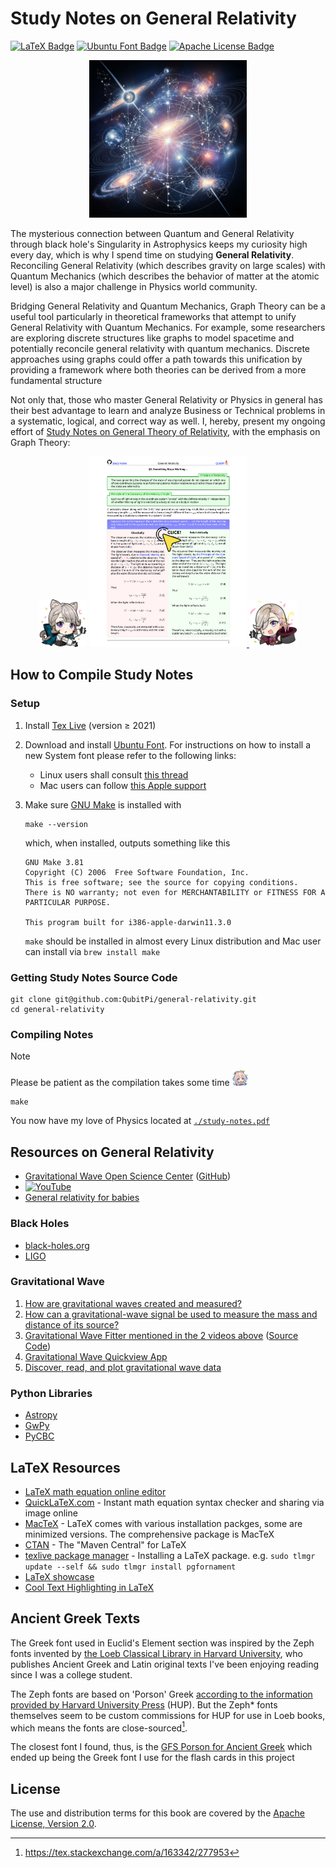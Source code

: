 Study Notes on General Relativity
=================================

[![LaTeX Badge][LaTeX Badge]][LaTeX URL]
[![Ubuntu Font Badge][Ubuntu Font Badge]][Ubuntu Font URL]
[![Apache License Badge]][Apache License, Version 2.0]

<div align="center">
    <a href="http://relativity.qubitpi.org/study-notes.pdf">
        <img src="img/general-relativity-quantum-graph.png" width="50%"/>
    </a>
</div>

The mysterious connection between Quantum and General Relativity through black hole's Singularity in Astrophysics keeps
my curiosity high every day, which is why I spend time on studying __General Relativity__. Reconciling General
Relativity (which describes gravity on large scales) with Quantum Mechanics (which describes the behavior of matter at
the atomic level) is also a major challenge in Physics world community. 

Bridging General Relativity and Quantum Mechanics, Graph Theory can be a useful tool particularly in theoretical
frameworks that attempt to unify General Relativity with Quantum Mechanics. For example, some researchers are exploring
discrete structures like graphs to model spacetime and potentially reconcile general relativity with quantum mechanics.
Discrete approaches using graphs could offer a path towards this unification by providing a framework where both
theories can be derived from a more fundamental structure

Not only that, those who master General Relativity or Physics in general has their best advantage to learn and analyze
Business or Technical problems in a systematic, logical, and correct way as well. I, hereby, present my ongoing effort
of [Study Notes on General Theory of Relativity][Study Notes on General Relativity], with the emphasis on Graph Theory:

<div align="center">
    <img src="img/Lynette.png" width="15%" />
    <a href="http://relativity.qubitpi.org/study-notes.pdf">
        <img src="./img/sample.png" width="50%"/>
    </a>
    <img src="img/Lyney.png" width="15%" />
</div>

How to Compile Study Notes
--------------------------

### Setup

1. Install [Tex Live][LaTeX URL] (version ≥ 2021)
2. Download and install [Ubuntu Font][Ubuntu Font URL]. For instructions on how to install a new System font please
   refer to the following links:

   - Linux users shall consult [this thread](https://askubuntu.com/a/191782)
   - Mac users can follow [this Apple support](https://support.apple.com/guide/font-book/install-and-validate-fonts-fntbk1000/mac)

3. Make sure [GNU Make] is installed with

   ```console
   make --version
   ```
   
   which, when installed, outputs something like this

   ```console
   GNU Make 3.81
   Copyright (C) 2006  Free Software Foundation, Inc.
   This is free software; see the source for copying conditions.
   There is NO warranty; not even for MERCHANTABILITY or FITNESS FOR A
   PARTICULAR PURPOSE.

   This program built for i386-apple-darwin11.3.0
   ```
   
   `make` should be installed in almost every Linux distribution and Mac user can install via `brew install make`

### Getting Study Notes Source Code

```console
git clone git@github.com:QubitPi/general-relativity.git
cd general-relativity
```

### Compiling Notes

> [!NOTE]
> Please be patient as the compilation takes some time <img src="https://github.com/QubitPi/QubitPi/blob/master/img/%E5%BF%83%E6%B5%B7.png?raw=true" width="5%" />

```console
make
```

You now have my love of Physics located at [`./study-notes.pdf`][Study Notes on General Relativity]

Resources on General Relativity
-------------------------------

- [Gravitational Wave Open Science Center](https://gwosc.org/) ([GitHub](https://github.com/gwosc-tutorial))
- [![YouTube](https://img.shields.io/badge/YouTube-FF0000?style=for-the-badge&logo=youtube&logoColor=white)](https://youtube.com/playlist?list=PL-CLnI8tPXu8bfJ5oVbVZdu16_xyg0Bkf&si=txt5-pf9fqk06ppp)
- [General relativity for babies](https://trello.com/c/LjQpMlyl)

### Black Holes

- [black-holes.org](https://www.black-holes.org/)
- [LIGO](https://www.ligo.caltech.edu/)

### Gravitational Wave

1. [How are gravitational waves created and measured?](https://youtu.be/ytV1KhjEQbs?si=goI3LG8Ohn0HPn1q)
2. [How can a gravitational-wave signal be used to measure the mass and distance of its source?](https://youtu.be/CySut_9aKc0?si=sDRkP365nliufWtO)
3. [Gravitational Wave Fitter mentioned in the 2 videos above](https://gravitational-wave-fitter.qubitpi.org/) ([Source Code](https://github.com/QubitPi/gravitational-wave-fitter))
4. [Gravitational Wave Quickview App](https://gravitational-wave-quickview.streamlit.app/)
5. [Discover, read, and plot gravitational wave data](https://nbviewer.org/github/QubitPi/jupyter-notebooks/blob/master/notebooks/gravitational-wave/Quickview.ipynb)

### Python Libraries

- [Astropy](https://www.astropy.org/)
- [GwPy](https://gwpy.github.io/docs/stable/)
- [PyCBC](https://pycbc.org/)

LaTeX Resources
---------------

- [LaTeX math equation online editor](https://latexeditor.lagrida.com/)
- [QuickLaTeX.com](https://quicklatex.com/) - Instant math equation syntax checker and sharing via image online
- [MacTeX](https://www.tug.org/mactex/) - LaTeX comes with various installation packges, some are minimized versions.
  The comprehensive package is MacTeX
- [CTAN](https://www.ctan.org/) - The "Maven Central" for LaTeX
- [texlive package manager](https://tug.org/texlive/doc/tlmgr.html) - Installing a LaTeX package. e.g.
  `sudo tlmgr update --self && sudo tlmgr install pgfornament`
- [LaTeX showcase](https://tex.stackexchange.com/questions/1319/showcase-of-beautiful-typography-done-in-tex-friends)
- [Cool Text Highlighting in LaTeX](https://tex.stackexchange.com/a/6029)

Ancient Greek Texts
-------------------

The Greek font used in Euclid's Element section was inspired by the Zeph fonts invented by
[the Loeb Classical Library in Harvard University](https://www.hup.harvard.edu/series/loeb-classical-library), who publishes Ancient Greek and Latin original texts I've been
enjoying reading since I was a college student.

The Zeph fonts are based on 'Porson' Greek [according to the information provided by Harvard University Press](https://www.loebclassics.com/page/logo)
(HUP). But the Zeph\* fonts themselves seem to be custom commissions for HUP for use in Loeb books, which means the
fonts are close-sourced[^1].

[^1]: https://tex.stackexchange.com/a/163342/277953

The closest font I found, thus, is the [GFS Porson for Ancient Greek](https://www.google.com/search?q=GFS+Porson+for+Ancient+Greek) which ended up being the Greek font I use for
the flash cards in this project

License
-------

The use and distribution terms for this book are covered by the [Apache License, Version 2.0].

[Apache License Badge]: https://img.shields.io/badge/Apache%202.0-F25910.svg?style=for-the-badge&logo=Apache&logoColor=white
[Apache License, Version 2.0]: https://www.apache.org/licenses/LICENSE-2.0

[GNU Make]: http://uploads.mitechie.com/books/Managing_Projects_with_GNU_Make_Third_Edition.pdf

[LaTeX Badge]: https://img.shields.io/badge/LaTeX-TeX%20Live%E2%89%A52021-008080.svg?style=for-the-badge&logo=latex&logoColor=white
[LaTeX URL]: https://tug.org/texlive/

[Study Notes on General Relativity]: http://relativity.qubitpi.org/study-notes.pdf

[Ubuntu Font Badge]: https://img.shields.io/badge/Ubuntu%20Font-E95420.svg?style=for-the-badge&logo=ubuntu&logoColor=white
[Ubuntu Font URL]: https://design.ubuntu.com/font
